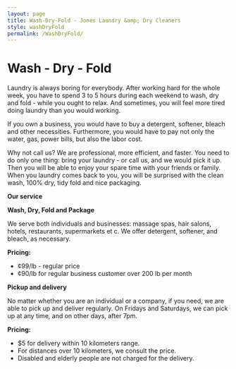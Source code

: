 ```yaml
---
layout: page
title: Wash-Dry-Fold - Jones Laundry &amp; Dry Cleaners
style: washDryFold
permalink: /WashDryFold/
---
```


Wash - Dry - Fold
===

Laundry is always boring for everybody. After working hard for the whole week, you have to spend 3 to 5 hours during each weekend to wash, dry and fold - while you ought to relax. And sometimes, you will feel more tired doing laundry than you would working.

If you own a business, you would have to buy a detergent, softener, bleach and other necessities. Furthermore, you would have to pay not only the water, gas, power bills, but also the labor cost.

Why not call us? We are professional, more efficient, and faster. You need to do only one thing: bring your laundry - or call us, and we would pick it up. Then you will be able to enjoy your spare time with your friends or family. When you laundry comes back to you, you will be surprised with the clean wash, 100% dry, tidy fold and nice packaging.

**Our service**

**Wash, Dry, Fold and Package**

We serve both individuals and businesses: massage spas, hair salons, hotels, restaurants, supermarkets et c. We offer detergent, softener, and bleach, as necessary.

**Pricing:**
 - ¢99/lb - regular price
 - ¢90/lb for regular business customer over 200 lb per month

**Pickup and delivery**

No matter whether you are an individual or a company, if you need, we are able to pick up and deliver regularly. On Fridays and Saturdays, we can pick up at any time, and on other days, after 7pm.

**Pricing:**

 - $5 for delivery within 10 kilometers range.
 - For distances over 10 kilometers, we consult the price.
 - Disabled and elderly people are not charged for the delivery.
